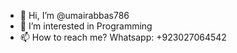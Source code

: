 - 👋 Hi, I’m @umairabbas786
- 👀 I’m interested in Programming
- 📫 How to reach me? Whatsapp: +923027064542

<!---
umairabbas786/umairabbas786 is a ✨ special ✨ repository because its `README.md` (this file) appears on your GitHub profile.
You can click the Preview link to take a look at your changes.
--->
